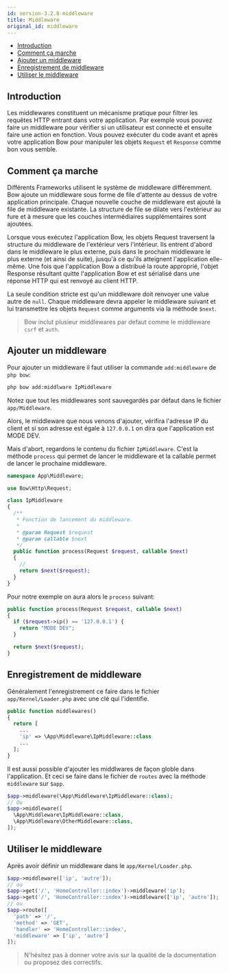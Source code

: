 ```yaml
---
id: version-3.2.8-middleware
title: Middleware
original_id: middleware
---
```


- [Introduction](#introduction)
- [Comment ça marche](#comment-ca-marche)
- [Ajouter un middleware](#ajouter-un-middleware)
- [Enregistrement de middleware](#enregistrement-de-middleware)
- [Utiliser le middleware](#utiliser-le-middleware)

## Introduction

Les middlewares constituent un mécanisme pratique pour filtrer les requêtes HTTP entrant dans votre application. Par exemple vous pouvez faire un middleware pour vérifier si un utilisateur est connecté et ensuite faire une action en fonction. Vous pouvez exécuter du code avant et après votre application Bow pour manipuler les objets `Request` et `Response` comme bon vous semble.

<script id="asciicast-bfTIiqg1ew9x1QRxeMTufxJJU" src="https://asciinema.org/a/bfTIiqg1ew9x1QRxeMTufxJJU.js" data-speed="2"  async></script>

## Comment ça marche

Différents Frameworks utilisent le système de middleware différemment. Bow ajoute un middleware sous forme de file d'attente au dessus de votre application principale. Chaque nouvelle couche de middleware est ajouté la file de middleware existante. La structure de file se dilate vers l'extérieur au fure et à mesure que les couches intermédiaires supplémentaires sont ajoutées.

Lorsque vous exécutez l'application Bow, les objets Request traversent la structure du middleware de l'extérieur vers l'intérieur. Ils entrent d'abord dans le middleware le plus externe, puis dans le prochain middleware le plus externe (et ainsi de suite), jusqu'à ce qu'ils atteignent l'application elle-même. Une fois que l'application Bow a distribué la route approprié, l'objet Response résultant quitte l'application Bow et est sérialisé dans une réponse HTTP qui est renvoyé au client HTTP.

La seule condition stricte est qu'un middleware doit renvoyer une value autre de `null`. Chaque middleware devra appeler le middleware suivant et lui transmettre les objets `Request` comme arguments via la méthode `$next`.

> Bow inclut plusieur middlewares par defaut comme le middleware `csrf` et `auth`.

## Ajouter un middleware

Pour ajouter un middleware il faut utiliser la commande `add:middleware` de `php bow`:

```sh
php bow add:middlware IpMiddleware
```

Notez que tout les middlewares sont sauvegardés par défaut dans le fichier `app/Middleware`.

Alors, le middleware que nous venons d'ajouter, vérifira l'adresse IP du client et si son adresse est égale à `127.0.0.1` on dira que l'application est MODE DEV.

Mais d'abort, regardons le contenu du fichier `IpMiddleware`. C'est la méthode `process` qui permet de lancer le middleware et la callable permet de lancer le prochaine middleware.

```php
namespace App\Middleware;

use Bow\Http\Request;

class IpMiddleware
{
  /**
   * Fonction de lancement du middleware.
   *
   * @param Request $request
   * @param callable $next
   */
  public function process(Request $request, callable $next)
  {
    //
    return $next($request);
  }
}
```

Pour notre exemple on aura alors le `process` suivant:

```php
public function process(Request $request, callable $next)
{
  if ($request->ip() == '127.0.0.1') {
    return "MODE DEV";
  }

  return $next($request);
}
```

## Enregistrement de middleware

Généralement l'enregistrement ce faire dans le fichier `app/Kernel/Loader.php` avec une clé qui l'identifie.

```php
public function middlewares()
{
  return [
    ...
    'ip' => \App\Middleware\IpMiddleware::class
    ...
  ];
}
```

Il est aussi possible d'ajouter les middlwares de façon globle dans l'application. Et ceci se faire dans le fichier de `routes` avec la méthode `middleware` sur `$app`.

```php
$app->middleware(\App\Middleware\IpMiddleware::class);
// Ou
$app->middleware([
  \App\Middleware\IpMiddleware::class,
  \App\Middleware\OtherMiddleware::class,
]);
```

## Utiliser le middleware

Après avoir définir un middleware dans le `app/Kernel/Loader.php`.

```php
$app->middleware(['ip', 'autre']);
// ou
$app->get('/', 'HomeController::index')->middleware('ip');
$app->get('/', 'HomeController::index')->middleware(['ip', 'autre']);
// ou
$app->route([
  'path' => '/',
  'method' => 'GET',
  'handler' => 'HomeController::index',
  'middleware' => ['ip', 'autre']
]);
```

> N'hésitez pas à donner votre avis sur la qualité de la documentation ou proposez des correctifs.
